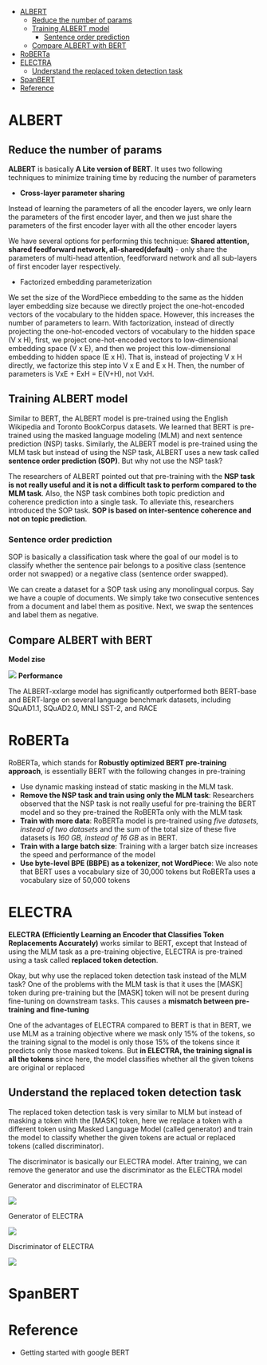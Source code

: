 - [ALBERT](#albert)
  - [Reduce the number of params](#reduce-the-number-of-params)
  - [Training ALBERT model](#training-albert-model)
    - [Sentence order prediction](#sentence-order-prediction)
  - [Compare ALBERT with BERT](#compare-albert-with-bert)
- [RoBERTa](#roberta)
- [ELECTRA](#electra)
  - [Understand the replaced token detection task](#understand-the-replaced-token-detection-task)
- [SpanBERT](#spanbert)
- [Reference](#reference)
# ALBERT
## Reduce the number of params
**ALBERT** is basically **A Lite version of BERT**. It uses two following techniques to minimize training time by reducing the number of parameters 
- **Cross-layer parameter sharing**

Instead of learning the parameters of all the encoder layers, we only learn the parameters of the first
encoder layer, and then we just share the parameters of the first encoder layer with all the other encoder layers

We have several options for performing this technique: **Shared attention, shared feedforward network, all-shared(default)** - only share the parameters of multi-head attention, feedforward network and all sub-layers of first encoder layer respectively.
- Factorized embedding parameterization

We set the size of the WordPiece embedding to the same as the hidden layer embedding size because we directly project the one-hot-encoded vectors of the vocabulary to the hidden space. However, this increases the number of parameters to learn. With factorization, instead of directly projecting the one-hot-encoded vectors of vocabulary to the hidden space (V x H), first, we project one-hot-encoded vectors to low-dimensional embedding space (V x E), and then we project this low-dimensional
embedding to hidden space (E x H). That is, instead of projecting V x H directly, we factorize this step into V x E and E x H. Then, the number of parameters is VxE + ExH = E(V+H), not VxH.
## Training ALBERT model 
Similar to BERT, the ALBERT model is pre-trained using the English Wikipedia and Toronto BookCorpus datasets. We learned that BERT is pre-trained using the masked
language modeling (MLM) and next sentence prediction (NSP) tasks. Similarly, the ALBERT model is pre-trained using the MLM task but instead of using the NSP task, ALBERT uses a new task called **sentence order prediction (SOP)**. But why not use the NSP task?

The researchers of ALBERT pointed out that pre-training with the **NSP task is not really useful and it is not a difficult task to perform compared to the MLM task**. Also, the NSP task combines both topic prediction and coherence prediction into a single task. To alleviate this, researchers introduced the SOP task. **SOP is based on inter-sentence coherence and not on topic prediction**.

### Sentence order prediction 
SOP is basically a classification task where the goal of our model is to classify whether the sentence pair belongs to a positive class (sentence order not swapped) or a
negative class (sentence order swapped). 

We can create a dataset for a SOP task using any monolingual corpus. Say we have a couple of documents. We simply take two consecutive sentences from a document and label them as positive. Next, we swap the sentences and label them as negative.
## Compare ALBERT with BERT 
**Model zise** 

![](../Images/BERT_with_ALBERT.png)
**Performance**

The ALBERT-xxlarge model has significantly outperformed both BERT-base and BERT-large on several language benchmark datasets, including SQuAD1.1, SQuAD2.0, MNLI SST-2, and RACE
# RoBERTa 
RoBERTa, which stands for **Robustly optimized BERT pre-training approach**, is essentially BERT with the following changes in pre-training
- Use dynamic masking instead of static masking in the MLM task.
- **Remove the NSP task and train using only the MLM task**: Researchers observed that the NSP task is not really useful for pre-training the BERT model and so they pre-trained the RoBERTa only with the MLM task
- **Train with more data**: RoBERTa model is pre-trained using *five datasets, instead of two datasets* and the sum of the total size of these five datasets is *160 GB, instead of 16 GB* as in BERT.
- **Train with a large batch size**: Training with a larger batch size increases the speed and performance of
the model
- **Use byte-level BPE (BBPE) as a tokenizer, not WordPiece**: We also note that BERT uses a vocabulary size of 30,000 tokens but
RoBERTa uses a vocabulary size of 50,000 tokens
# ELECTRA 
**ELECTRA (Efficiently Learning an Encoder that Classifies Token Replacements Accurately)** works similar to BERT, except that Instead of using the MLM task as a pre-training objective, ELECTRA is pre-trained using a task called **replaced token detection**.

Okay, but why use the replaced token detection task instead of the MLM task? One of the problems with the MLM task is that it uses the [MASK] token during pre-training but the [MASK] token will not be present during fine-tuning on downstream tasks. This causes a **mismatch between pre-training and fine-tuning**

One of the advantages of ELECTRA compared to BERT is that in BERT, we use MLM as a training objective where we mask only 15% of the tokens, so the training signal to the
model is only those 15% of the tokens since it predicts only those masked tokens. But **in ELECTRA, the training signal is all the tokens** since here, the model classifies whether all the given tokens are original or replaced

## Understand the replaced token detection task
The replaced token detection task is very similar to MLM but instead of masking a token with the [MASK] token, here we replace a token with a different token using Masked Language Model (called generator) and train the model to classify whether the given tokens are actual or replaced tokens (called discriminator).

The discriminator is basically our ELECTRA model. After training, we can remove the generator and use the discriminator as the ELECTRA model

Generator and discriminator of ELECTRA 

![](../Images/generator%20and%20discriminator%20of%20ELECTRA.png)

Generator of ELECTRA 

![](../Images/Generator%20of%20ELECTRA.png)

Discriminator of ELECTRA 

![](../Images/Discriminator%20of%20ELECTRA.png)
# SpanBERT
# Reference 
- Getting started with google BERT 